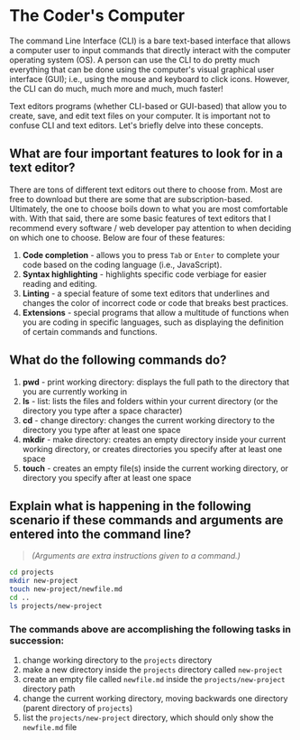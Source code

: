 # The Coder's Computer

The command Line Interface (CLI) is a bare text-based interface that allows a computer user to input commands that directly interact with the computer operating system (OS). A person can use the CLI to do pretty much everything that can be done using the computer's visual graphical user interface (GUI); i.e., using the mouse and keyboard to click icons. However, the CLI can do much, much more and much, much faster!

Text editors programs (whether CLI-based or GUI-based) that allow you to create, save, and edit text files on your computer. It is important not to confuse CLI and text editors. Let's briefly delve into these concepts.

## What are four important features to look for in a text editor?

There are tons of different text editors out there to choose from. Most are free to download but there are some that are subscription-based. Ultimately, the one to choose boils down to what you are most comfortable with. With that said, there are some basic features of text editors that I recommend every software / web developer pay attention to when deciding on which one to choose. Below are four of these features:

1. **Code completion** - allows you to press ```Tab``` or ```Enter``` to complete your code based on the coding language (i.e., JavaScript).
2. **Syntax highlighting** - highlights specific code verbiage for easier reading and editing.
3. **Linting** - a special feature of some text editors that underlines and changes the color of incorrect code or code that breaks best practices.
4. **Extensions** - special programs that allow a multitude of functions when you are coding in specific languages, such as displaying the definition of certain commands and functions.

## What do the following commands do?

1. **pwd** - print working directory: displays the full path to the directory that you are currently working in
2. **ls** - list: lists the files and folders within your current directory (or the directory you type after a space character)
3. **cd** - change directory: changes the current working directory to the directory you type after at least one space
4. **mkdir** - make directory: creates an empty directory inside your current working directory, or creates directories you specify after at least one space
5. **touch** - creates an empty file(s) inside the current working directory, or directory you specify after at least one space

## Explain what is happening in the following scenario if these commands and arguments are entered into the command line?

> *(Arguments are extra instructions given to a command.)*

```bash
cd projects
mkdir new-project
touch new-project/newfile.md
cd ..
ls projects/new-project
```

### The commands above are accomplishing the following tasks in succession:

1. change working directory to the `projects` directory
2. make a new directory inside the `projects` directory called `new-project`
3. create an empty file called `newfile.md` inside the `projects/new-project` directory path
4. change the current working directory, moving backwards one directory (parent directory of `projects`)
5. list the `projects/new-project` directory, which should only show the `newfile.md` file
